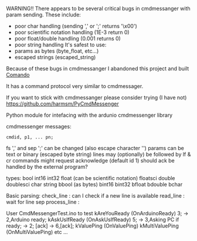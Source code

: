 WARNING!!
There appears to be several critical bugs in cmdmessanger with param sending.
These include:
- poor char handling (sending ',' or ';' returns '\x00')
- poor scientific notation handling (1E-3 return 0)
- poor float/double handling (0.001 returns 0)
- poor string handling
It's safest to use:
- params as bytes (byte_float, etc...)
- escaped strings (escaped_string)

Because of these bugs in cmdmessanger I abandoned this project and built
[Comando](https://github.com/braingram/comando)

It has a command protocol very similar to cmdmessager.

If you want to stick with cmdmessanger please consider trying (I have not)
<https://github.com/harmsm/PyCmdMessenger>

    
Python module for intefacing with the ardunio cmdmessenger library

cmdmessenger messages:

    cmdid, p1, ... pn;


fs ',' and sep ';' can be changed (also escape character '\')
params can be text or binary (escaped byte string)
lines may (optionally) be followed by lf & cr
commands might request acknowledge (default id 1)
    should ack be handled by the external program?


types:
    bool
    int16
    int32
    float (can be scientific notation)
    floatsci
    double
    doublesci
    char
    string
    bbool (as bytes)
    bint16
    bint32
    bfloat
    bdouble
    bchar


Basic parsing:
    check_line : can I check if a new line is available
    read_line : wait for line sep
    process_line :


User CmdMessengerTest.ino to test
    kAreYouReady (OnArduinoReady)
        3; -> 2,Arduino ready;
    kAskUsIfReady (OnAskUsIfReady)
        5; -> 3,Asking PC if ready; -> 2; [ack] -> 6,[ack];
    kValuePing (OnValuePing)
    kMultiValuePing (OnMultiValuePing)
    etc ...
